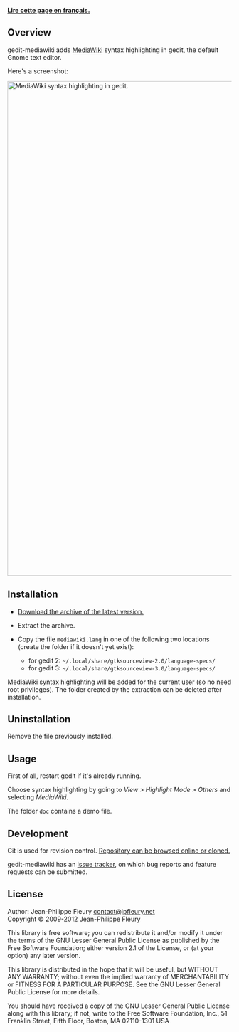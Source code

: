 <p lang="fr"><strong><a hreflang="fr" href="http://www.jpfleury.net/logiciels/gedit-mediawiki.php">Lire cette page en français.</a></strong></p>

## Overview

gedit-mediawiki adds [MediaWiki](http://meta.wikimedia.org/wiki/Help:Editing) syntax highlighting in gedit, the default Gnome text editor.

Here's a screenshot:

<img src="http://jpfleury.indefero.net/p/gedit-mediawiki/source/tree/master/doc/exemple1.png" width="685" height="1112" alt="MediaWiki syntax highlighting in gedit." />

## Installation

- [Download the archive of the latest version.](http://jpfleury.indefero.net/p/gedit-mediawiki/source/download/master/)

- Extract the archive.

- Copy the file `mediawiki.lang` in one of the following two locations (create the folder if it doesn't yet exist):

	- for gedit 2: `~/.local/share/gtksourceview-2.0/language-specs/`
	- for gedit 3: `~/.local/share/gtksourceview-3.0/language-specs/`

MediaWiki syntax highlighting will be added for the current user (so no need root privileges). The folder created by the extraction can be deleted after installation.

## Uninstallation

Remove the file previously installed.

## Usage

First of all, restart gedit if it's already running.

Choose syntax highlighting by going to *View > Highlight Mode > Others* and selecting *MediaWiki*.

The folder `doc` contains a demo file.

## Development

Git is used for revision control. [Repository can be browsed online or cloned.][git]

gedit-mediawiki has an [issue tracker], on which bug reports and feature requests can be submitted.

[git]: http://jpfleury.indefero.net/p/gedit-mediawiki/source/tree/master/
[issue tracker]: http://jpfleury.indefero.net/p/gedit-mediawiki/issues/

## License

Author: Jean-Philippe Fleury <contact@jpfleury.net>  
Copyright © 2009-2012 Jean-Philippe Fleury

This library is free software; you can redistribute it and/or
modify it under the terms of the GNU Lesser General Public
License as published by the Free Software Foundation; either
version 2.1 of the License, or (at your option) any later version.

This library is distributed in the hope that it will be useful,
but WITHOUT ANY WARRANTY; without even the implied warranty of
MERCHANTABILITY or FITNESS FOR A PARTICULAR PURPOSE.  See the GNU
Lesser General Public License for more details.

You should have received a copy of the GNU Lesser General Public
License along with this library; if not, write to the Free Software
Foundation, Inc., 51 Franklin Street, Fifth Floor, Boston, MA  02110-1301  USA

